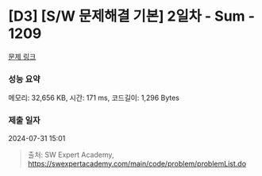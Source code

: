 # [D3] [S/W 문제해결 기본] 2일차 - Sum - 1209 

[문제 링크](https://swexpertacademy.com/main/code/problem/problemDetail.do?contestProbId=AV13_BWKACUCFAYh) 

### 성능 요약

메모리: 32,656 KB, 시간: 171 ms, 코드길이: 1,296 Bytes

### 제출 일자

2024-07-31 15:01



> 출처: SW Expert Academy, https://swexpertacademy.com/main/code/problem/problemList.do